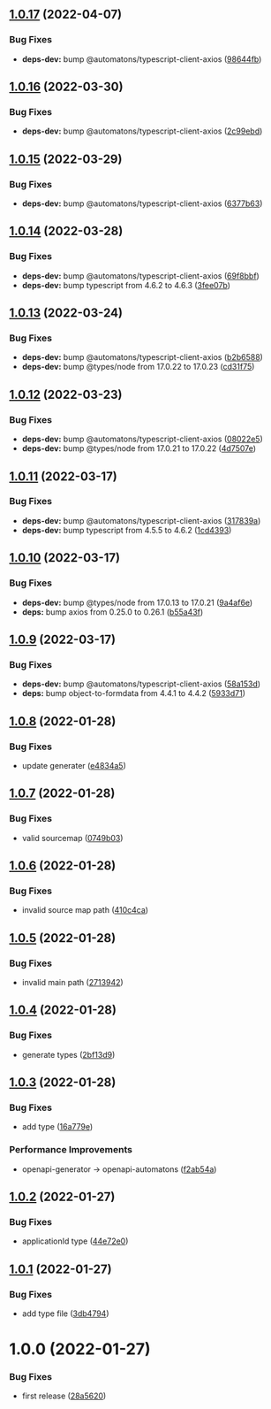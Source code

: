## [1.0.17](https://github.com/tanmen/rakuten-books-client/compare/v1.0.16...v1.0.17) (2022-04-07)


### Bug Fixes

* **deps-dev:** bump @automatons/typescript-client-axios ([98644fb](https://github.com/tanmen/rakuten-books-client/commit/98644fbf0adc581a03c955c91d2252438566db70))

## [1.0.16](https://github.com/tanmen/rakuten-books-client/compare/v1.0.15...v1.0.16) (2022-03-30)


### Bug Fixes

* **deps-dev:** bump @automatons/typescript-client-axios ([2c99ebd](https://github.com/tanmen/rakuten-books-client/commit/2c99ebdb0eda17ea46a24a1053fc5450ae10824a))

## [1.0.15](https://github.com/tanmen/rakuten-books-client/compare/v1.0.14...v1.0.15) (2022-03-29)


### Bug Fixes

* **deps-dev:** bump @automatons/typescript-client-axios ([6377b63](https://github.com/tanmen/rakuten-books-client/commit/6377b63291d36085396b63d05979cdf50debd36c))

## [1.0.14](https://github.com/tanmen/rakuten-books-client/compare/v1.0.13...v1.0.14) (2022-03-28)


### Bug Fixes

* **deps-dev:** bump @automatons/typescript-client-axios ([69f8bbf](https://github.com/tanmen/rakuten-books-client/commit/69f8bbf0467c2f9f9c50d0fd59690cdc090df69b))
* **deps-dev:** bump typescript from 4.6.2 to 4.6.3 ([3fee07b](https://github.com/tanmen/rakuten-books-client/commit/3fee07b2796e74e30c3e8ebcf05c0ce054d977eb))

## [1.0.13](https://github.com/tanmen/rakuten-books-client/compare/v1.0.12...v1.0.13) (2022-03-24)


### Bug Fixes

* **deps-dev:** bump @automatons/typescript-client-axios ([b2b6588](https://github.com/tanmen/rakuten-books-client/commit/b2b658882bfda170ca6c21e5daaea5cf48eb91e4))
* **deps-dev:** bump @types/node from 17.0.22 to 17.0.23 ([cd31f75](https://github.com/tanmen/rakuten-books-client/commit/cd31f7582561756144cc0ed31a05122f45d65779))

## [1.0.12](https://github.com/tanmen/rakuten-books-client/compare/v1.0.11...v1.0.12) (2022-03-23)


### Bug Fixes

* **deps-dev:** bump @automatons/typescript-client-axios ([08022e5](https://github.com/tanmen/rakuten-books-client/commit/08022e5dae3601ea4f18e4abc1230fc1be52e351))
* **deps-dev:** bump @types/node from 17.0.21 to 17.0.22 ([4d7507e](https://github.com/tanmen/rakuten-books-client/commit/4d7507e2220bc3c5040829e6bc96322c5e87c3b7))

## [1.0.11](https://github.com/tanmen/rakuten-books-client/compare/v1.0.10...v1.0.11) (2022-03-17)


### Bug Fixes

* **deps-dev:** bump @automatons/typescript-client-axios ([317839a](https://github.com/tanmen/rakuten-books-client/commit/317839a3312c94d2080715caa82496c8018894c9))
* **deps-dev:** bump typescript from 4.5.5 to 4.6.2 ([1cd4393](https://github.com/tanmen/rakuten-books-client/commit/1cd439308252edc7d4ad333d97fcea657312829b))

## [1.0.10](https://github.com/tanmen/rakuten-books-client/compare/v1.0.9...v1.0.10) (2022-03-17)


### Bug Fixes

* **deps-dev:** bump @types/node from 17.0.13 to 17.0.21 ([9a4af6e](https://github.com/tanmen/rakuten-books-client/commit/9a4af6e86333bcf8c96168fa1f594514a58ceeb7))
* **deps:** bump axios from 0.25.0 to 0.26.1 ([b55a43f](https://github.com/tanmen/rakuten-books-client/commit/b55a43f9f71aa214393737c941e953ff2a8f35ab))

## [1.0.9](https://github.com/tanmen/rakuten-books-client/compare/v1.0.8...v1.0.9) (2022-03-17)


### Bug Fixes

* **deps-dev:** bump @automatons/typescript-client-axios ([58a153d](https://github.com/tanmen/rakuten-books-client/commit/58a153d90624e91cbc2a670ae7209f6bb83f4b55))
* **deps:** bump object-to-formdata from 4.4.1 to 4.4.2 ([5933d71](https://github.com/tanmen/rakuten-books-client/commit/5933d7151741228d6e81ed16400128b1ad43af15))

## [1.0.8](https://github.com/tanmen/rakuten-books-client/compare/v1.0.7...v1.0.8) (2022-01-28)


### Bug Fixes

* update generater ([e4834a5](https://github.com/tanmen/rakuten-books-client/commit/e4834a54f5228f7185715a27e0992f6def4e6d6a))

## [1.0.7](https://github.com/tanmen/rakuten-books-client/compare/v1.0.6...v1.0.7) (2022-01-28)


### Bug Fixes

* valid sourcemap ([0749b03](https://github.com/tanmen/rakuten-books-client/commit/0749b0358ae13a9fa21fbe91470897887f54f1e0))

## [1.0.6](https://github.com/tanmen/rakuten-books-client/compare/v1.0.5...v1.0.6) (2022-01-28)


### Bug Fixes

* invalid source map path ([410c4ca](https://github.com/tanmen/rakuten-books-client/commit/410c4ca515cd9da1342cd4bc8e0d21c0199e6c14))

## [1.0.5](https://github.com/tanmen/rakuten-books-client/compare/v1.0.4...v1.0.5) (2022-01-28)


### Bug Fixes

* invalid main path ([2713942](https://github.com/tanmen/rakuten-books-client/commit/27139424b2b056a95488529f706e14a713964ec5))

## [1.0.4](https://github.com/tanmen/rakuten-books-client/compare/v1.0.3...v1.0.4) (2022-01-28)


### Bug Fixes

* generate types ([2bf13d9](https://github.com/tanmen/rakuten-books-client/commit/2bf13d9aea4aa2ba6e2bb5f80d4a5f4ddab1651a))

## [1.0.3](https://github.com/tanmen/rakuten-books-client/compare/v1.0.2...v1.0.3) (2022-01-28)


### Bug Fixes

* add type ([16a779e](https://github.com/tanmen/rakuten-books-client/commit/16a779e02eaf41b25e7b3ac189b993304ddf1cdf))


### Performance Improvements

* openapi-generator -> openapi-automatons ([f2ab54a](https://github.com/tanmen/rakuten-books-client/commit/f2ab54a9859ab77b32aef4eea3743dec85b63bf8))

## [1.0.2](https://github.com/tanmen/rakuten-books-client/compare/v1.0.1...v1.0.2) (2022-01-27)


### Bug Fixes

* applicationId type ([44e72e0](https://github.com/tanmen/rakuten-books-client/commit/44e72e09fd69ca866c0e4894fec6be93d93ad449))

## [1.0.1](https://github.com/tanmen/rakuten-books-client/compare/v1.0.0...v1.0.1) (2022-01-27)


### Bug Fixes

* add type file ([3db4794](https://github.com/tanmen/rakuten-books-client/commit/3db47942d2ecae46a54bc1c4b9d3ed6b9f063541))

# 1.0.0 (2022-01-27)


### Bug Fixes

* first release ([28a5620](https://github.com/tanmen/rakuten-books-client/commit/28a5620dd718a34bff5aac4a27f0f944e7b3f393))
